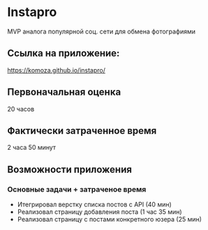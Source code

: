 # Instapro

MVP аналога популярной соц. сети для обмена фотографиями

## Ссылка на приложение:

https://komoza.github.io/instapro/

## Первоначальная оценка

20 часов

## Фактически затраченное время

 2 часа 50 минут
## Возможности приложения

### Основные задачи + затраченое время

- Итегрировал верстку списка постов с API  (40 мин)
- Реализовал страницу добавления поста (1 час 35 мин)
- Реализовал страницу с постами конкретного юзера (25 мин)


